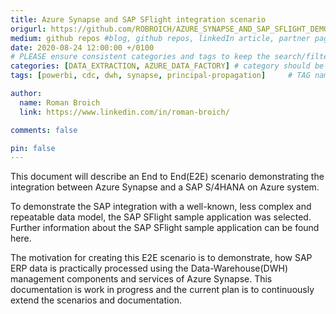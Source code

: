 ```yaml
---
title: Azure Synapse and SAP SFlight integration scenario
origurl: https://github.com/ROBROICH/AZURE_SYNAPSE_AND_SAP_SFLIGHT_DEMO
medium: github repos #blog, github repos, linkedIn article, partner pages
date: 2020-08-24 12:00:00 +/0100
# PLEASE ensure consistent categories and tags to keep the search/filtering meaningful!
categories: [DATA_EXTRACTION, AZURE_DATA_FACTORY] # category should be a topic and sub-category primary product
tags: [powerbi, cdc, dwh, synapse, principal-propagation]     # TAG names should always be lowercase

author:
  name: Roman Broich
  link: https://www.linkedin.com/in/roman-broich/

comments: false

pin: false
---
```


This document will describe an End to End(E2E) scenario demonstrating the integration between Azure Synapse and a SAP S/4HANA on Azure system.

To demonstrate the SAP integration with a well-known, less complex and repeatable data model, the SAP SFlight sample application was selected. Further information about the SAP SFlight sample application can be found here.

The motivation for creating this E2E scenario is to demonstrate, how SAP ERP data is practically processed using the Data-Warehouse(DWH) management components and services of Azure Synapse. This documentation is work in progress and the current plan is to continuously extend the scenarios and documentation.
